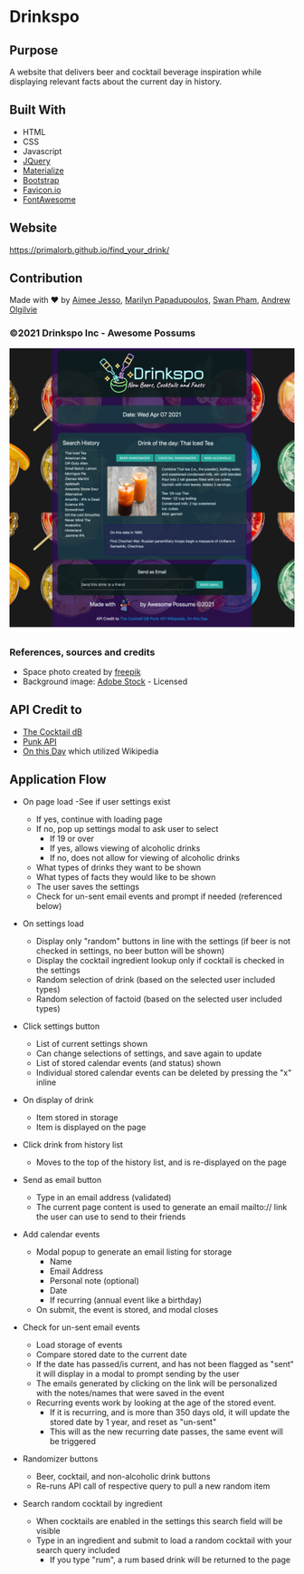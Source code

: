 # Drinkspo

## Purpose

A website that delivers beer and cocktail beverage inspiration while displaying
relevant facts about the current day in history.

## Built With

- HTML
- CSS
- Javascript
- [JQuery](https://jquery.com/)
- [Materialize](https://materializecss.com/)
- [Bootstrap](https://getbootstrap.com/)
- [Favicon.io](https://favicon.io/)
- [FontAwesome](https://fontawesome.com/)

## Website

https://primalorb.github.io/find_your_drink/

## Contribution

Made with ❤️ by [Aimee Jesso](https://github.com/MissAimeeJay), [Marilyn Papadupoulos](https://github.com/MarilynPapadopoulos), [Swan Pham](https://github.com/swanpham), [Andrew Olgilvie](https://github.com/PrimalOrB)

### ©️2021 Drinkspo Inc - Awesome Possums

![Screenshot](./assets/images/Drinksposcreen.png)

### References, sources and credits

- Space photo created by [freepik](https://www.freepik.com/photos/space)
- Background image: [Adobe Stock](https://stock.adobe.com/ca/) - Licensed

## API Credit to

- [The Cocktail dB](https://www.thecocktaildb.com/api.php)
- [Punk API](https://punkapi.com/)
- [On this Day](https://byabbe.se/on-this-day/) which utilized Wikipedia

## Application Flow

- On page load
  -See if user settings exist

  - If yes, continue with loading page
  - If no, pop up settings modal to ask user to select
    - If 19 or over
    - If yes, allows viewing of alcoholic drinks
    - If no, does not allow for viewing of alcoholic drinks
  - What types of drinks they want to be shown
  - What types of facts they would like to be shown
  - The user saves the settings
  - Check for un-sent email events and prompt if needed (referenced below)

- On settings load

  - Display only "random" buttons in line with the settings (if beer is not checked in settings, no beer button will be shown)
  - Display the cocktail ingredient lookup only if cocktail is checked in the settings
  - Random selection of drink (based on the selected user included types)
  - Random selection of factoid (based on the selected user included types)

- Click settings button

  - List of current settings shown
  - Can change selections of settings, and save again to update
  - List of stored calendar events (and status) shown
  - Individual stored calendar events can be deleted by pressing the "x" inline

- On display of drink

  - Item stored in storage
  - Item is displayed on the page

- Click drink from history list

  - Moves to the top of the history list, and is re-displayed on the page

- Send as email button

  - Type in an email address (validated)
  - The current page content is used to generate an email mailto:// link the user can use to send to their friends

- Add calendar events

  - Modal popup to generate an email listing for storage
    - Name
    - Email Address
    - Personal note (optional)
    - Date
    - If recurring (annual event like a birthday)
  - On submit, the event is stored, and modal closes

- Check for un-sent email events

  - Load storage of events
  - Compare stored date to the current date
  - If the date has passed/is current, and has not been flagged as "sent" it will display in a modal to prompt sending by the user
  - The emails generated by clicking on the link will be personalized with the notes/names that were saved in the event
  - Recurring events work by looking at the age of the stored event.
    - If it is recurring, and is more than 350 days old, it will update the stored date by 1 year, and reset as "un-sent"
    - This will as the new recurring date passes, the same event will be triggered

- Randomizer buttons

  - Beer, cocktail, and non-alcoholic drink buttons
  - Re-runs API call of respective query to pull a new random item

- Search random cocktail by ingredient
  - When cocktails are enabled in the settings this search field will be visible
  - Type in an ingredient and submit to load a random cocktail with your search query included
    - If you type "rum", a rum based drink will be returned to the page
